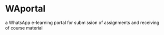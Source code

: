 # WAportal
a WhatsApp e-learning portal for submission of assignments and receiving of course material
